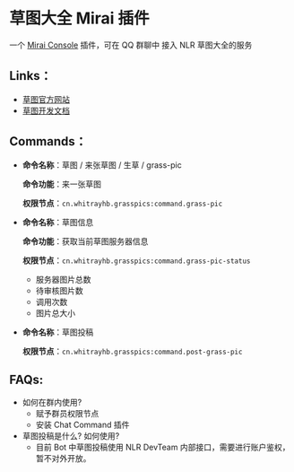 # 草图大全 Mirai 插件

一个 [Mirai Console](https://github.com/mamoe/mirai-console) 插件，可在 QQ 群聊中 接入 NLR 草图大全的服务

## Links：

- [草图官方网站](https://grass.nlrdev.top)
- [草图开发文档](https://docs.simsoft.top/?doc=grass-dev-doc)

## Commands：

- **命令名称**：草图 / 来张草图 / 生草 / grass-pic
  
  **命令功能**：来一张草图 
  
  **权限节点**：`cn.whitrayhb.grasspics:command.grass-pic`
- **命令名称**：草图信息 
  
  **命令功能**：获取当前草图服务器信息 
  
  **权限节点**：`cn.whitrayhb.grasspics:command.grass-pic-status`
  - 服务器图片总数
  - 待审核图片数
  - 调用次数
  - 图片总大小
- **命令名称**：草图投稿
  
  **权限节点**：`cn.whitrayhb.grasspics:command.post-grass-pic`

## FAQs:

- 如何在群内使用?
  - 赋予群员权限节点
  - 安装 Chat Command 插件
- 草图投稿是什么? 如何使用?
  - 目前 Bot 中草图投稿使用 NLR DevTeam 内部接口，需要进行账户鉴权，暂不对外开放。

